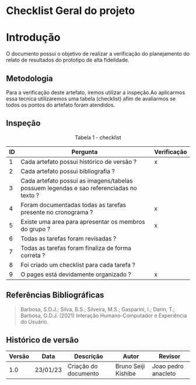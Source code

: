# Checklist Geral do projeto

# Introdução

O documento possui o objetivo de realizar a verificação do planejamento do relato de resultados do prototipo de alta fidelidade.

## Metodologia

Para a verificação deste artefato, iremos utilizar a inspeção.Ao aplicarmos essa tecnica utilizaremos uma tabela (checklist) afim de avaliarmos se todos os pontos do artefato foram atendidos.

## Inspeção

<figcaption><center>
    Tabela 1 - checklist
</figcaption>

| ID  | Pergunta                                                                                | Verificação |
| --- | --------------------------------------------------------------------------------------- | ----------- |
| 1   | Cada artefato possui histórico de versão ?                                              | x           |
| 2   | Cada artefato possui bibliografia ?                                                     |             |
| 3   | Cada artefato possui as imagens/tabelas possuem legendas e sao referenciadas no texto ? |             |
| 4   | Foram documentadas todas as tarefas presente no cronograma ?                            | x           |
| 5   | Existe uma area para apresentar os membros do grupo ?                                   | x           |
| 6   | Todas as tarefas foram revisadas ?                                                      |             |
| 7   | Todas as tarefas foram finaliza de forma correta ?                                      |             |
| 8   | Foi criado um checklist para cada tarefa ?                                              |             |
| 9   | O pages está devidamente organizado ?                                                   | x           |

## Referências Bibliográficas

> Barbosa, S.D.J.; Silva, B.S.; Silveira, M.S.; Gasparini, I.; Darin, T.; Barbosa, G.D.J. (2021) Interação Humano-Computador e Experiência do Usuário.

## Histórico de versão

| Versão | Data     | Descrição            | Autor               | Revisor             |
| ------ | -------- | -------------------- | ------------------- | ------------------- |
| 1.0    | 23/01/23 | Criação do documento | Bruno Seiji Kishibe | Joao pedro anacleto |
